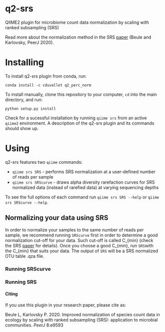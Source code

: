 # q2-srs

QIIME2 plugin for microbiome count data normalization by scaling with ranked subsampling (SRS) 

Read more about the normalization method in the SRS [paper](https://doi.org/10.7717/peerj.9593) (Beule and Karlovsky, PeerJ 2020).
<!---To more details on the usage of SRS, take a look at the practical guide [paper]() ().--->

# Installing

To install q2-srs plugin from conda, run:
```
conda install -c cduvallet q2_perc_norm
```
To install manually, clone this repository to your computer, `cd` into the main directory, and run:
```
python setup.py install
```
Check for a sucessful installation by running `qiime srs` from an active `qiime2` environment. A description of the q2-srs plugin and its commands should show up.

# Using

q2-srs features two `qiime` commands:
* `qiime srs SRS` - performs SRS normalization at a user-defined number of reads per sample
* `qiime srs SRScurve` - draws alpha diversity rarefaction curves for SRS normalized data (instead of rarefied data) at varying sequencing depths

To see the full options of each command run `qiime srs SRS --help` or `qiime srs SRScurve --help`.

## Normalizing your data using SRS

In order to normalize your samples to the same number of reads per sample, we recommend running `SRScurve` first in order to determine a good normalization cut-off for your data. Such cut-off is called C_{min} (check the SRS [paper](https://doi.org/10.7717/peerj.9593) for details). Once you choose a good C_{min}, run `SRS`with the C_{min} that suits your data. The output of `SRS` will be a SRS normalized OTU table .qza file.

### Running SRScurve

### Running SRS

#### Citing
If you use this plugin in your research paper, please cite as:

Beule L, Karlovsky P. 2020. Improved normalization of species count data in ecology by scaling with ranked subsampling (SRS): application to microbial communities. *PeerJ* 8:e9593

<!---Change the proposed cite to the practical guide later--->

